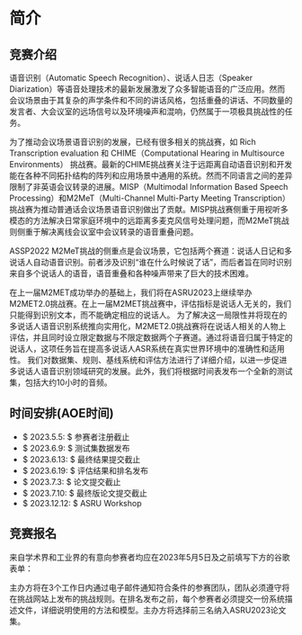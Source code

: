 # 简介
## 竞赛介绍
语音识别（Automatic Speech Recognition）、说话人日志（Speaker Diarization）等语音处理技术的最新发展激发了众多智能语音的广泛应用。然而会议场景由于其复杂的声学条件和不同的讲话风格，包括重叠的讲话、不同数量的发言者、大会议室的远场信号以及环境噪声和混响，仍然属于一项极具挑战性的任务。

为了推动会议场景语音识别的发展，已经有很多相关的挑战赛，如 Rich Transcription evaluation 和 CHIME（Computational Hearing in Multisource Environments） 挑战赛。最新的CHIME挑战赛关注于远距离自动语音识别和开发能在各种不同拓扑结构的阵列和应用场景中通用的系统。然而不同语言之间的差异限制了非英语会议转录的进展。MISP（Multimodal Information Based Speech Processing）和M2MeT（Multi-Channel Multi-Party Meeting Transcription）挑战赛为推动普通话会议场景语音识别做出了贡献。MISP挑战赛侧重于用视听多模态的方法解决日常家庭环境中的远距离多麦克风信号处理问题，而M2MeT挑战则侧重于解决离线会议室中会议转录的语音重叠问题。

ASSP2022 M2MeT挑战的侧重点是会议场景，它包括两个赛道：说话人日记和多说话人自动语音识别。前者涉及识别“谁在什么时候说了话”，而后者旨在同时识别来自多个说话人的语音，语音重叠和各种噪声带来了巨大的技术困难。

在上一届M2MET成功举办的基础上，我们将在ASRU2023上继续举办M2MET2.0挑战赛。在上一届M2MET挑战赛中，评估指标是说话人无关的，我们只能得到识别文本，而不能确定相应的说话人。
为了解决这一局限性并将现在的多说话人语音识别系统推向实用化，M2MET2.0挑战赛将在说话人相关的人物上评估，并且同时设立限定数据与不限定数据两个子赛道。通过将语音归属于特定的说话人，这项任务旨在提高多说话人ASR系统在真实世界环境中的准确性和适用性。
我们对数据集、规则、基线系统和评估方法进行了详细介绍，以进一步促进多说话人语音识别领域研究的发展。此外，我们将根据时间表发布一个全新的测试集，包括大约10小时的音频。


## 时间安排(AOE时间)

- $ 2023.5.5: $ 参赛者注册截止
- $ 2023.6.9: $ 测试集数据发布
- $ 2023.6.13: $ 最终结果提交截止
- $ 2023.6.19: $ 评估结果和排名发布
- $ 2023.7.3: $ 论文提交截止
- $ 2023.7.10: $ 最终版论文提交截止
- $ 2023.12.12: $ ASRU Workshop

## 竞赛报名

来自学术界和工业界的有意向参赛者均应在2023年5月5日及之前填写下方的谷歌表单：

主办方将在3个工作日内通过电子邮件通知符合条件的参赛团队，团队必须遵守将在挑战网站上发布的挑战规则。在排名发布之前，每个参赛者必须提交一份系统描述文件，详细说明使用的方法和模型。主办方将选择前三名纳入ASRU2023论文集。